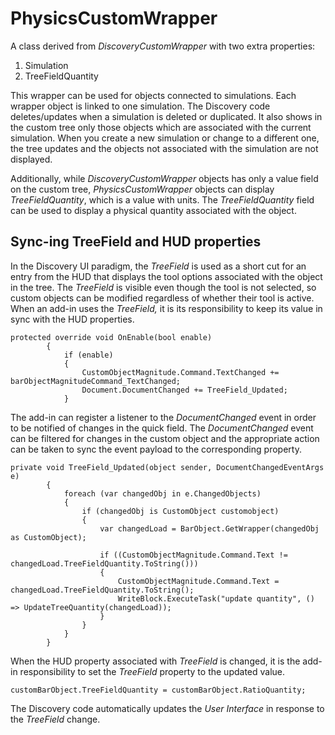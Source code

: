 # PhysicsCustomWrapper

A class derived from *DiscoveryCustomWrapper* with two extra properties:

1.  Simulation
2.  TreeFieldQuantity

This wrapper can be used for objects connected to simulations. Each wrapper object is linked to one simulation. The Discovery code deletes/updates when a simulation is deleted or duplicated. It also shows in the custom tree only those objects which are associated with the current simulation. When you create a new simulation or change to a different one, the tree updates and the objects not associated with the simulation are not displayed.

Additionally, while *DiscoveryCustomWrapper* objects has only a value field on the custom tree, *PhysicsCustomWrapper* objects can display *TreeFieldQuantity*, which is a value with units. The *TreeFieldQuantity* field can be used to display a physical quantity associated with the object.

## Sync-ing TreeField and HUD properties

In the Discovery UI paradigm, the *TreeField* is used as a short cut for an entry from the HUD that displays the tool options associated with the object in the tree. The *TreeField* is visible even though the tool is not selected, so custom objects can be modified regardless of whether their tool is active. When an add-in uses the *TreeField,* it is its responsibility to keep its value in sync with the HUD properties.

``` {#codeblock_r2j_nkk_ntb}
protected override void OnEnable(bool enable)
        {
            if (enable)
            {
                CustomObjectMagnitude.Command.TextChanged += barObjectMagnitudeCommand_TextChanged;
                Document.DocumentChanged += TreeField_Updated;
            }
```

The add-in can register a listener to the *DocumentChanged* event in order to be notified of changes in the quick field. The *DocumentChanged* event can be filtered for changes in the custom object and the appropriate action can be taken to sync the event payload to the corresponding property.

``` {#codeblock_rbg_3lk_ntb}
private void TreeField_Updated(object sender, DocumentChangedEventArgs e)
        {
            foreach (var changedObj in e.ChangedObjects)
            {
                if (changedObj is CustomObject customobject)
                {
                    var changedLoad = BarObject.GetWrapper(changedObj as CustomObject);
 
                    if ((CustomObjectMagnitude.Command.Text != changedLoad.TreeFieldQuantity.ToString()))
                    {
                        CustomObjectMagnitude.Command.Text = changedLoad.TreeFieldQuantity.ToString();
                        WriteBlock.ExecuteTask("update quantity", () => UpdateTreeQuantity(changedLoad));
                    }              
                }
            }
        }
```

When the HUD property associated with *TreeField* is changed, it is the add-in responsibility to set the *TreeField* property to the updated value.

``` {#codeblock_w2j_klk_ntb}
customBarObject.TreeFieldQuantity = customBarObject.RatioQuantity;
```

The Discovery code automatically updates the *User Interface* in response to the *TreeField* change.

